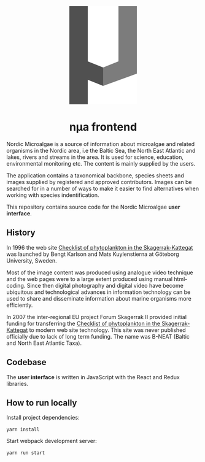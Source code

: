 <p align="center">
    <img src="./doc/logo.svg" width="176" height="256" alt="µ" />
</p>

<h1 align="center">
    nµa frontend
</h1>

Nordic Microalgae is a source of information about microalgae and related organisms in the Nordic area, i.e the Baltic Sea, the North East Atlantic and lakes, rivers and streams in the area. It is used for science, education, environmental monitoring etc. The content is mainly supplied by the users.

The application contains a taxonomical backbone, species sheets and images supplied by registered and approved contributors. Images can be searched for in a number of ways to make it easier to find alternatives when working with species indentification.

This repository contains source code for the Nordic Microalgae __user interface__.

## History

In 1996 the web site [Checklist of phytoplankton in the Skagerrak-Kattegat][checklist_of_phytoplankton] was launched by Bengt Karlson and Mats Kuylenstierna at Göteborg University, Sweden.

Most of the image content was produced using analogue video technique and the web pages were to a large extent produced using manual html-coding. Since then digital photography and digital video have become ubiquitous and technological advances in information technology can be used to share and disseminate information about marine organisms more efficiently.

In 2007 the inter-regional EU project Forum Skagerrak II provided initial funding for transferring the [Checklist of phytoplankton in the Skagerrak-Kattegat][checklist_of_phytoplankton] to modern web site technology. This site was never published officially due to lack of long term funding. The name was B-NEAT (Baltic and North East Atlantic Taxa).

## Codebase

The __user interface__ is written in JavaScript with the React and Redux libraries.

## How to run locally

Install project dependencies:

```
yarn install
```

Start webpack development server:

```
yarn run start
```

[checklist_of_phytoplankton]: http://www.smhi.se/oceanografi/oce_info_data/plankton_checklist/ssshome.htm
